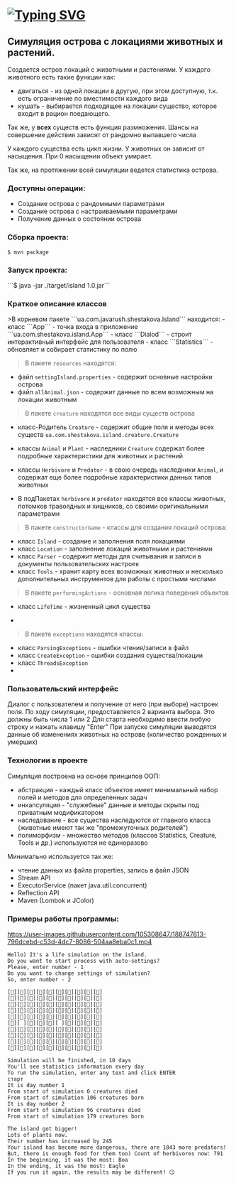 # [![Typing SVG](https://readme-typing-svg.herokuapp.com?font=Fira+Code&size=27&pause=1000&width=435&lines=Island)](https://git.io/typing-svg)

<h2><a>Симуляция острова с локациями животных и растений.</a></h2>

Создается остров локаций с животными и растениями. 
У каждого животного есть такие функции как: 
- двигаться - из одной локации в другую, при этом доступную, т.к. есть ограничение по вместимости каждого вида
- кушать - выбирается подходящее на локации существо, которое входит в рацион поедающего.

Так же, у **всех** существ есть функция размножения. 
Шансы на совершение действия зависят от рандомно выпавшего числа

У каждого существа есть цикл жизни. У животных он зависит от насыщения. При 0 насыщении объект умирает.

Так же, на протяжении всей симуляции ведется статистика острова.

<h3><a>Доступны операции:</a></h3>

* Создание острова с рандомными параметрами
* Создание острова с настраиваемыми параметрами
* Получение данных о состоянии острова

<h3><a>Сборка проекта: </a></h3>

```$ mvn package```
<h3 ><a>Запуск проекта:</a></h3>
```$ java -jar ./target/island 1.0.jar```

<h3 ><a>Краткое описание классов</a></h3>
>В корневом пакете ```ua.com.javarush.shestakova.Island``` находится:
- класс ```App``` - точка входа в приложение ```ua.com.shestakova.island.App```
- класс ```Dialod``` - строит интерактивный интерфейс для пользователя
- класс ```Statistics``` - обновляет и собирает статистику по полю

>В пакете ```resources``` находятся:
- файл ```settingIsland.properties``` - содержит основные настройки острова
- файл ```allAnimal.json``` - содержит данные по всем возможным на локации животным

>В пакете ```creature``` находятся все виды существ острова
- класс-Родитель ```Creature``` - содержит общие поля и методы всех существ
```ua.com.shestakova.island.creature.Creature```
- классы ```Animal``` и ```Plant``` - наследники ```Creature``` содержат более 
подробные характеристики для животных и растений
- классы ```Herbivore``` и ```Predator``` - в свою очередь наследники ```Animal```,
и содержат еще более подробные характеристики данных типов животных

- В подПакетах ```herbivore``` и ```predator```
находятся все классы животных, потомков травоядных и хищников, со своими оригинальными 
параметрами

>В пакете ```constructorGame``` - классы для создания локаций острова:
- класс ```Island``` - создание и заполнения поля локациями
- класс ```Location``` - заполнение локаций животными и растениями
- класс ```Parser``` - содержит методы для считывания и записи в документы пользовательских настроек
- класс ```Tools``` - хранит карту всех возможных животных и несколько дополнительных 
инструментов для работы с простыми числами

>В пакете ```performingActions``` - основная логика поведения объектов
- класс ```LifeTime``` - жизненный цикл существа

- 
>В пакете ```exceptions``` находятся классы:
- класс ```ParsingExceptions``` - ошибки чтения/записи в файл
- класс ```CreateException``` - ошибки создания существа/локации
- класс ```ThreadsException```
- 
<h3><a>Пользовательский интерфейс</a></h3>
  Диалог с пользователем и получение от него (при выборе) настроек поля.
  По ходу симуляции, предоставляется 2 варианта выбора. Это должны быть числа 1 или 2
Для старта необходимо ввести любую строку и нажать клавишу "Enter"
При запуске симуляции выводятся данные об изменениях животных на острове (количество рожденных и умерших)

<h3><a>Технологии в проекте</a></h3>

Симуляция построена на основе принципов ООП:
- абстракция - каждый класс объектов имеет минимальный набор полей и методов для определенных задач
- инкапсуляция - "служебные" данные и методы скрыты под приватным модификатором
- наследование - все существа наследуются от главного класса (животные имеют так же "промежуточных родителей")
- полиморфизм - множество методов (классов Statistics, Creature, Tools и др.) используются не единоразово

Минимально используется так же: 
- чтение данных из файла properties, запись в файл JSON
- Stream API
- ExecutorService (пакет java.util.concurrent)
- Reflection API
- Maven (Lombok и JColor)

### Примеры работы программы:

https://user-images.githubusercontent.com/105308647/188747613-796dcebd-c53d-4dc7-8086-504aa8eba0c1.mp4

```
Hello) It's a life simulation on the island.  
Do you want to start process with auto-settings? 
Please, enter number - 1 
Do you want to change settings of simulation? 
So, enter number - 2 
```
```
[🐃][🦌][🐛][🐛][🐗][🐺][🦌][🦅][🦌][🦊]
[🦊][🐗][🐛][🐃][🐍][🐑][🐃][🦌][🦊][🐻]
[🐑][🌱][🦅][🦅][🦆][🦊][🐍][🌱][🦆][🐑]
[🦅][🐇][🌱][🐍][🐁][🐎][🐍][🐎][🐁][🐍]
[🐗][🐃][🐇][🦅][🐗][🐺][🐇][🌱][🦅][🦊]
[🦆][ ][🐺][🐗][🦅][ ][🐇][🐻][🐑][🦌]
[🐃][🐺][🦊][🐃][🐁][🐺][🦆][🐍][🐛][🐑]
[🐗][🐐][🐺][🦅][🦊][🐐][🐎][🦌][🦌][🐺]
[🐛][🐃][🌱][🦅][🐍][🐍][🦌][🐇][🦆][🦅]
[🐁][🐺][🐁][🐃][🌱][🐁][🦌][🐻][🦆][🦅]
```
```
Simulation will be finished, in 10 days
You'll see statistics information every day
To run the simulation, enter any text and click ENTER
старт
It is day number 1
From start of simulation 0 creatures died
From start of simulation 106 creatures born
It is day number 2
From start of simulation 96 creatures died
From start of simulation 179 creatures born
```
```
The island got bigger!
Lots of plants now.
Their number has increased by 245
Your island has become more dangerous, there are 1843 more predators!
But, there is enough food for them too) Count of herbivores now: 791
In the beginning, it was the most: Boa
In the ending, it was the most: Eagle
If you run it again, the results may be different! 😏
```
